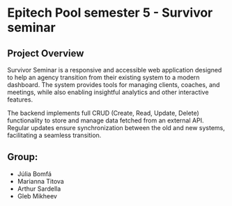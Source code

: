 ﻿# Epitech Pool semester 5 - Survivor seminar
## Project Overview
Survivor Seminar is a responsive and accessible web application designed to help an agency transition from their existing system to a modern dashboard. The system provides tools for managing clients, coaches, and meetings, while also enabling insightful analytics and other interactive features.

The backend implements full CRUD (Create, Read, Update, Delete) functionality to store and manage data fetched from an external API. Regular updates ensure synchronization between the old and new systems, facilitating a seamless transition.

## Group:
 - Júlia Bomfá
 - Marianna Titova
 - Arthur Sardella
 - Gleb Mikheev

